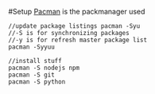 #Setup
[Pacman](https://www.archlinux.org/pacman/pacman.8.html) is the packmanager used
    
	//update package listings pacman -Syu
	//-S is for synchronizing packages
	//-y is for refresh master package list
	pacman -Syyuu
	
	//install stuff
	pacman -S nodejs npm
	pacman -S git
	pacman -S python
	